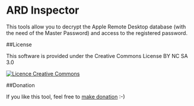 ARD Inspector
=============

This tools allow you to decrypt the Apple Remote Desktop database (with the need of the Master Password) and access to the registered password.

##License

This software is provided under the Creative Commons License BY NC SA 3.0 

<a rel="license" href="http://creativecommons.org/licenses/by-nc-sa/3.0/deed.fr"><img alt="Licence Creative Commons" style="border-width:0" src="http://i.creativecommons.org/l/by-nc-sa/3.0/88x31.png" /></a>

##Donation

If you like this tool, feel free to <a href="https://www.paypal.com/cgi-bin/webscr?cmd=_donations&business=FH7JFRCBWL8PA&lc=US&item_name=Yoann%20Gini&item_number=ARD%2dInspector&currency_code=EUR&bn=PP%2dDonationsBF%3abtn_donateCC_LG%2egif%3aNonHosted">make donation</a> :-)
